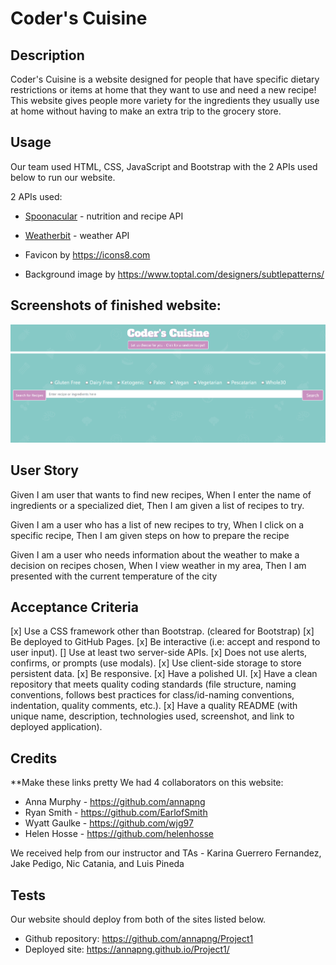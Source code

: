 # Coder's Cuisine

## Description

Coder's Cuisine is a website designed for people that have specific dietary restrictions or items at home that they want to use and need a new recipe! This website gives people more variety for the ingredients they usually use at home without having to make an extra trip to the grocery store.

## Usage

Our team used HTML, CSS, JavaScript and Bootstrap with the 2 APIs used below to run our website.

2 APIs used:
- [Spoonacular](https://spoonacular.com/food-api) - nutrition and recipe API 
- [Weatherbit](https://www.weatherbit.io/features) - weather API


  
- Favicon by https://icons8.com
- Background image by https://www.toptal.com/designers/subtlepatterns/ 


## Screenshots of finished website:

   
![Screenshot of Main Page](assets\Screenshot.png)

## User Story

Given I am user that wants to find new recipes, When I enter the name of ingredients or a specialized diet, Then I am given a list of recipes to try.

Given I am a user who has a list of new recipes to try, When I click on a specific recipe, Then I am given steps on how to prepare the recipe

Given I am a user who needs information about the weather to make a decision on recipes chosen, When I view weather in my area, Then I am presented with the current temperature of the city


## Acceptance Criteria

[x] Use a CSS framework other than Bootstrap. (cleared for Bootstrap)
[x] Be deployed to GitHub Pages.
[x] Be interactive (i.e: accept and respond to user input).
[] Use at least two server-side APIs.
[x] Does not use alerts, confirms, or prompts (use modals).
[x] Use client-side storage to store persistent data.
[x] Be responsive.
[x] Have a polished UI.
[x] Have a clean repository that meets quality coding standards (file structure, naming conventions, follows best practices for class/id-naming conventions, indentation, quality comments, etc.).
[x] Have a quality README (with unique name, description, technologies used, screenshot, and link to deployed application).


## Credits
**Make these links pretty
We had 4 collaborators on this website:
- Anna Murphy - https://github.com/annapng 
- Ryan Smith - https://github.com/EarlofSmith 
- Wyatt Gaulke - https://github.com/wjg97 
- Helen Hosse - https://github.com/helenhosse

We received help from our instructor and TAs - Karina Guerrero Fernandez, Jake Pedigo, Nic Catania, and Luis Pineda


## Tests

Our website should deploy from both of the sites listed below.

- Github repository: https://github.com/annapng/Project1
- Deployed site: https://annapng.github.io/Project1/ 
